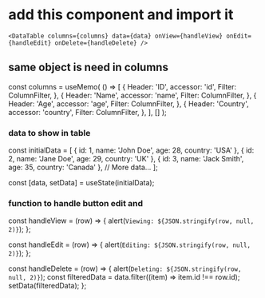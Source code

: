 # add this component and import it

    <DataTable columns={columns} data={data} onView={handleView} onEdit={handleEdit} onDelete={handleDelete} />


## same object is need in columns

 const columns = useMemo(
    () => [
      {
        Header: 'ID',
        accessor: 'id',
        Filter: ColumnFilter,
      },
      {
        Header: 'Name',
        accessor: 'name',
        Filter: ColumnFilter,
      },
      {
        Header: 'Age',
        accessor: 'age',
        Filter: ColumnFilter,
      },
      {
        Header: 'Country',
        accessor: 'country',
        Filter: ColumnFilter,
      },
    ],
    []
  );


### data to show in table

const initialData = [
    { id: 1, name: 'John Doe', age: 28, country: 'USA' },
    { id: 2, name: 'Jane Doe', age: 29, country: 'UK' },
    { id: 3, name: 'Jack Smith', age: 35, country: 'Canada' },
    // More data...
  ];

  const [data, setData] = useState(initialData);



### function to handle button edit and 

const handleView = (row) => {
    alert(`Viewing: ${JSON.stringify(row, null, 2)}`);
  };

  const handleEdit = (row) => {
    alert(`Editing: ${JSON.stringify(row, null, 2)}`);
  };

  const handleDelete = (row) => {
    alert(`Deleting: ${JSON.stringify(row, null, 2)}`);
    const filteredData = data.filter((item) => item.id !== row.id);
    setData(filteredData);
  };


